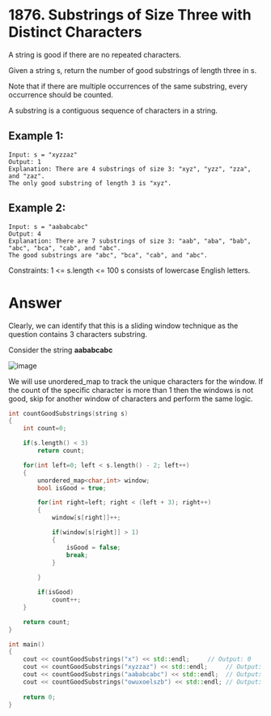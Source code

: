 # 1876. Substrings of Size Three with Distinct Characters

A string is good if there are no repeated characters.

Given a string s​​​​​, return the number of good substrings of length three in s​​​​​​.

Note that if there are multiple occurrences of the same substring, every occurrence should be counted.

A substring is a contiguous sequence of characters in a string.

## Example 1:
```
Input: s = "xyzzaz"
Output: 1
Explanation: There are 4 substrings of size 3: "xyz", "yzz", "zza", and "zaz". 
The only good substring of length 3 is "xyz".
```
## Example 2:
```
Input: s = "aababcabc"
Output: 4
Explanation: There are 7 substrings of size 3: "aab", "aba", "bab", "abc", "bca", "cab", and "abc".
The good substrings are "abc", "bca", "cab", and "abc".
```

Constraints:
1 <= s.length <= 100
s​​​​​​ consists of lowercase English letters.

# Answer

Clearly, we can identify that this is a sliding window technique as the question contains 3 characters substring.

Consider the string **aababcabc**

![image](https://github.com/smitesht/coding-tricks/assets/52151346/5d48d196-a44e-45d5-be8d-b34cd806bbd6)

We will use unordered_map to track the unique characters for the window.
If the count of the specific character is more than 1 then the windows is not good, skip for another window of characters and perform the same logic.

```c++
int countGoodSubstrings(string s)
{
    int count=0;

    if(s.length() < 3)
        return count;

    for(int left=0; left < s.length() - 2; left++)
    {
        unordered_map<char,int> window;
        bool isGood = true;

        for(int right=left; right < (left + 3); right++)
        {
            window[s[right]]++;

            if(window[s[right]] > 1)
            {
                isGood = false;
                break;
            }
                
        }

        if(isGood)
            count++;
    }

    return count;
}

int main()
{
    cout << countGoodSubstrings("x") << std::endl;     // Output: 0
    cout << countGoodSubstrings("xyzzaz") << std::endl;     // Output: 1
    cout << countGoodSubstrings("aababcabc") << std::endl;  // Output: 4
    cout << countGoodSubstrings("owuxoelszb") << std::endl; // Output: 8
    
    return 0;
}
```

